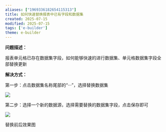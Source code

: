 ```yaml
---
aliases: ["1969336182654115313"]
title: 如何快速替换报表中已有字段和数据集
created: 2025-07-15
modified: 2025-07-15
tags: ['e-builder']
theme: e-builder
---
```


**问题描述：**

报表单元格已存在数据集字段，如何能够快速的进行数据集、单元格数据集字段全部替换更新

**解决方式：**

第一步：点击数据集名称尾部的“···”，选择替换数据集

![](https://myhelpdoc.oss-cn-heyuan.aliyuncs.com/mdimages/2b01c6bcbfdbc6dfc83bc70c8dd4471c.jpg)

第二步：选择一个新的数据源，选择需要替换的数据集字段，点击保存即可

![](https://myhelpdoc.oss-cn-heyuan.aliyuncs.com/mdimages/d09c49174d422bd591e80bda75ae45ac.jpg)

替换前后效果图

